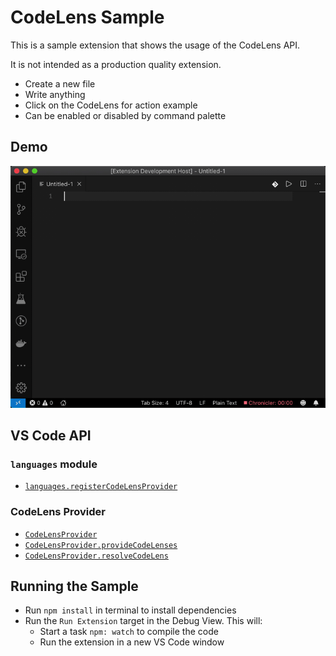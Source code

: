 # CodeLens Sample

This is a sample extension that shows the usage of the CodeLens API.

It is not intended as a production quality extension.

-   Create a new file
-   Write anything
-   Click on the CodeLens for action example
-   Can be enabled or disabled by command palette

## Demo

![demo](demo.gif)

## VS Code API

### `languages` module

-   [`languages.registerCodeLensProvider`](https://code.visualstudio.com/api/references/vscode-api#languages.registerCodeLensProvider)

### CodeLens Provider

-   [`CodeLensProvider`](https://code.visualstudio.com/api/references/vscode-api#CodeLensProvider)
-   [`CodeLensProvider.provideCodeLenses`](https://code.visualstudio.com/api/references/vscode-api#CodeLensProvider.provideCodeLenses)
-   [`CodeLensProvider.resolveCodeLens`](https://code.visualstudio.com/api/references/vscode-api#CodeLensProvider.resolveCodeLens)

## Running the Sample

-   Run `npm install` in terminal to install dependencies
-   Run the `Run Extension` target in the Debug View. This will:
    -   Start a task `npm: watch` to compile the code
    -   Run the extension in a new VS Code window
